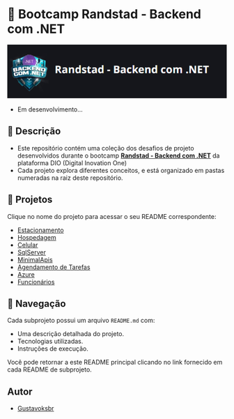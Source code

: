 ﻿# 🚀 Bootcamp Randstad - Backend com .NET

![DioDotnet](./docs/DioDotnet.png)

- Em desenvolvimento...

## 📄 Descrição 

- Este repositório contém uma coleção dos desafios de projeto desenvolvidos durante o bootcamp [**Randstad - Backend com .NET**](https://www.dio.me/bootcamp/coding-future-back-end-dot-net) da plataforma DIO (Digital Inovation One)
- Cada projeto explora diferentes conceitos, e está organizado em pastas numeradas na raiz deste repositório.

## 📂 Projetos

Clique no nome do projeto para acessar o seu README correspondente:

- [Estacionamento](./1-Estacionamento/README.md)
- [Hospedagem](./2-Hospedagem/README.md)
- [Celular](./3-Celular/README.md)
- [SqlServer](./4-SqlServer/README.md)
- [MinimalApis](./5-MinimalApis/README.md)
- [Agendamento de Tarefas](./6-AgendamentoTarefas/README.md)
- [Azure](./7-Azure/README.md)
- [Funcionários](./8-Funcionarios/README.md)

## 🔄 Navegação

Cada subprojeto possui um arquivo `README.md` com:
- Uma descrição detalhada do projeto.
- Tecnologias utilizadas.
- Instruções de execução.

Você pode retornar a este README principal clicando no link fornecido em cada README de subprojeto.

## Autor

- [Gustavoksbr](https://github.com/Gustavoksbr)
